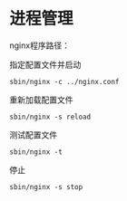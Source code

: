 # 进程管理

nginx程序路径：

指定配置文件并启动

```纯文本
sbin/nginx -c ../nginx.conf
```

重新加载配置文件

```纯文本
sbin/nginx -s reload
```

测试配置文件

```纯文本
sbin/nginx -t
```

停止

```纯文本
sbin/nginx -s stop
```
